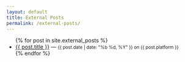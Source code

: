 ```yaml
---
layout: default
title: External Posts
permalink: /external-posts/
---
```

<ul>
  {% for post in site.external_posts %}
    <li>
      <a href="{{ post.external_url }}" target="_blank">{{ post.title }}</a> —
      <small>{{ post.date | date: "%b %d, %Y" }} on {{ post.platform }}</small>
    </li>
  {% endfor %}
</ul>
